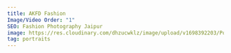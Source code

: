 ```yaml
---
title: AKFD Fashion
Image/Video Order: "1"
SEO: Fashion Photography Jaipur
image: https://res.cloudinary.com/dhzucwklz/image/upload/v1698392203/Portraits/_OSB4694_ioiszs.jpg
tag: portraits
---
```

